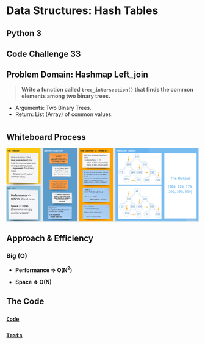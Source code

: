 
# **Data Structures: Hash Tables**

## Python 3

## Code Challenge 33

## Problem Domain: Hashmap Left_join

> **Write a function called `tree_intersection()` that finds the common elements among two binary trees.**
  - Arguments: Two Binary Trees.
  - Return: List (Array) of common values.

# 

## Whiteboard Process

![tree_intersection](tree_intersection.png)

## Approach & Efficiency

### Big (O)

- **Performance => O(N<sup>2</sup>)** 

- **Space => O(N)**
    

[//]: # ( using a *`While`* Loop & *`If-elif-else`* statements)

[//]: # (Keeping it as simple as possible, the floor division &#40;`//`&#41; was used to determine where the middle
of the original/input list is, and compare the key with the item at that index.)

## **The Code**

### [**`Code`**](../../data_structures_py/hash_tables/tree_intersection.py)

### [**`Tests`**](../../data_structures_py/tests/test_tree_intersection.py)
